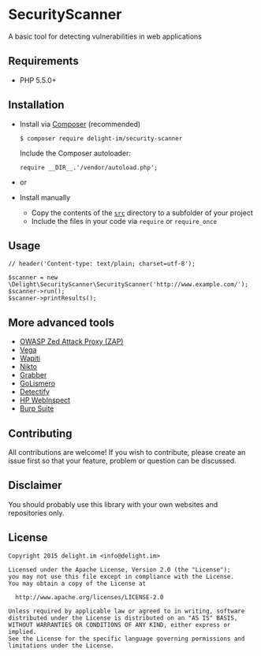 # SecurityScanner

A basic tool for detecting vulnerabilities in web applications

## Requirements

 * PHP 5.5.0+

## Installation

 * Install via [Composer](https://getcomposer.org/) (recommended)

   `$ composer require delight-im/security-scanner`

   Include the Composer autoloader:

   `require __DIR__.'/vendor/autoload.php';`

 * or
 * Install manually
   * Copy the contents of the [`src`](src) directory to a subfolder of your project
   * Include the files in your code via `require` or `require_once`

## Usage

```
// header('Content-type: text/plain; charset=utf-8');

$scanner = new \Delight\SecurityScanner\SecurityScanner('http://www.example.com/');
$scanner->run();
$scanner->printResults();
```

## More advanced tools

 * [OWASP Zed Attack Proxy (ZAP)](https://github.com/zaproxy/zaproxy)
 * [Vega](https://subgraph.com/vega/)
 * [Wapiti](http://wapiti.sourceforge.net/)
 * [Nikto](https://github.com/sullo/nikto)
 * [Grabber](http://rgaucher.info/beta/grabber/)
 * [GoLismero](https://github.com/golismero/golismero)
 * [Detectify](https://detectify.com/)
 * [HP WebInspect](http://www8.hp.com/us/en/software-solutions/webinspect-dynamic-analysis-dast/index.html)
 * [Burp Suite](https://portswigger.net/burp/)

## Contributing

All contributions are welcome! If you wish to contribute, please create an issue first so that your feature, problem or question can be discussed.

## Disclaimer

You should probably use this library with your own websites and repositories only.

## License

```
Copyright 2015 delight.im <info@delight.im>

Licensed under the Apache License, Version 2.0 (the "License");
you may not use this file except in compliance with the License.
You may obtain a copy of the License at

  http://www.apache.org/licenses/LICENSE-2.0

Unless required by applicable law or agreed to in writing, software
distributed under the License is distributed on an "AS IS" BASIS,
WITHOUT WARRANTIES OR CONDITIONS OF ANY KIND, either express or implied.
See the License for the specific language governing permissions and
limitations under the License.
```

